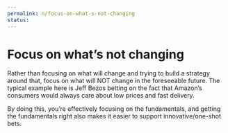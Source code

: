 ```yaml
---
permalink: n/focus-on-what-s-not-changing
status: 
---
```

# Focus on what’s not changing

Rather than focusing on what will change and trying to build a strategy around that, focus on what will NOT change in the foreseeable future. The typical example here is Jeff Bezos betting on the fact that Amazon’s consumers would always care about low prices and fast delivery.

By doing this, you’re effectively focusing on the fundamentals, and getting the fundamentals right also makes it easier to support innovative/one-shot bets.
